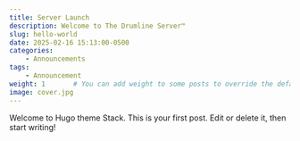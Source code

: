 ```yaml
---
title: Server Launch
description: Welcome to The Drumline Server™
slug: hello-world
date: 2025-02-16 15:13:00-0500
categories:
    - Announcements
tags:
    - Announcement
weight: 1       # You can add weight to some posts to override the default sorting (date descending)
image: cover.jpg
---
```


Welcome to Hugo theme Stack. This is your first post. Edit or delete it, then start writing!